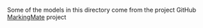 Some of the models in this directory come from the project GitHub [MarkingMate](https://github.com/kolovos/markingmate) project
